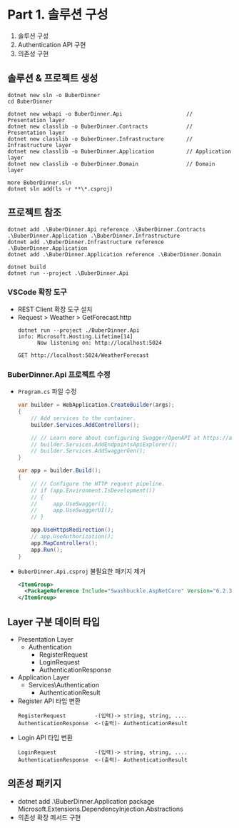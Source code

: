 # Part 1. 솔루션 구성

1. 솔루션 구성
1. Authentication API 구현
1. 의존성 구현

## 솔루션 & 프로젝트 생성
```shell
dotnet new sln -o BuberDinner
cd BuberDinner

dotnet new webapi -o BuberDinner.Api					// Presentation layer
dotnet new classlib -o BuberDinner.Contracts			// Presentation layer
dotnet new classlib -o BuberDinner.Infrastructure		// Infrastructure layer
dotnet new classlib -o BuberDinner.Application			// Application layer
dotnet new classlib -o BuberDinner.Domain				// Domain layer

more BuberDinner.sln
dotnet sln add(ls -r **\*.csproj)
```

## 프로젝트 참조
```shell
dotnet add .\BuberDinner.Api reference .\BuberDinner.Contracts .\BuberDinner.Application .\BuberDinner.Infrastructure
dotnet add .\BuberDinner.Infrastructure reference .\BuberDinner.Application
dotnet add .\BuberDinner.Application reference .\BuberDinner.Domain

dotnet build
dotnet run --project .\BuberDinner.Api
```

### VSCode 확장 도구
- REST Client 확장 도구 설치
- Request > Weather > GetForecast.http
  ```
  dotnet run --project ./BuberDinner.Api
  info: Microsoft.Hosting.Lifetime[14]
        Now listening on: http://localhost:5024
  ```
  ```
  GET http://localhost:5024/WeatherForecast
  ```

### BuberDinner.Api 프로젝트 수정
- `Program.cs` 파일 수정
  ```cs
  var builder = WebApplication.CreateBuilder(args);
  {
      // Add services to the container.
      builder.Services.AddControllers();

      // // Learn more about configuring Swagger/OpenAPI at https://aka.ms/aspnetcore/swashbuckle
      // builder.Services.AddEndpointsApiExplorer();
      // builder.Services.AddSwaggerGen();
  }

  var app = builder.Build();
  {
      // // Configure the HTTP request pipeline.
      // if (app.Environment.IsDevelopment())
      // {
      //     app.UseSwagger();
      //     app.UseSwaggerUI();
      // }

      app.UseHttpsRedirection();
      // app.UseAuthorization();
      app.MapControllers();
      app.Run();
  }
  ```
- `BuberDinner.Api.csproj` 불필요한 패키지 제거
  ```xml
  <ItemGroup>
    <PackageReference Include="Swashbuckle.AspNetCore" Version="6.2.3" />
  </ItemGroup>
  ```

## Layer 구분 데이터 타입
- Presentation Layer
  - Authentication
    - RegisterRequest
    - LoginRequest
    - AuthenticationResponse
- Application Layer
  - Services\Authentication
    - AuthenticationResult
- Register API 타입 변환
  ```
  RegisterRequest         -(입력)-> string, string, ....
  AuthenticationResponse  <-(출력)- AuthenticationResult
  ```
- Login API 타입 변환
  ```
  LoginRequest            -(입력)-> string, string, ....
  AuthenticationResponse  <-(출력)- AuthenticationResult
  ```

## 의존성 패키지
- dotnet add .\BuberDinner.Application package Microsoft.Extensions.DependencyInjection.Abstractions
- 의존성 확장 메서드 구현
